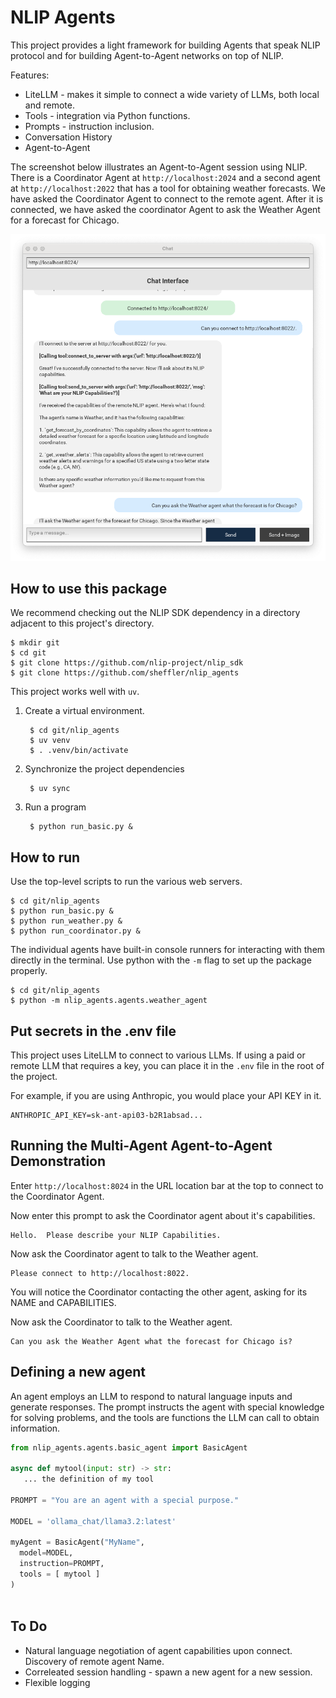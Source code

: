 # NLIP Agents

This project provides a light framework for building Agents that speak NLIP protocol and for building Agent-to-Agent networks on top of NLIP.

Features:

- LiteLLM -  makes it simple to connect a wide variety of LLMs, both local and remote.
- Tools - integration via Python functions.
- Prompts - instruction inclusion.
- Conversation History
- Agent-to-Agent

The screenshot below illustrates an Agent-to-Agent session using NLIP.  There is a Coordinator Agent at `http://localhost:2024` and a second agent at `http://localhost:2022` that has a tool for obtaining weather forecasts.  We have asked the Coordinator Agent to connect to the remote agent.  After it is connected, we have asked the coordinator Agent to ask the Weather Agent for a forecast for Chicago.

![Agent-to-Agent](pics/mach2-2.png)


## How to use this package

We recommend checking out the NLIP SDK dependency in a directory adjacent to this project's directory.

    $ mkdir git
	$ cd git
	$ git clone https://github.com/nlip-project/nlip_sdk
	$ git clone https://github.com/sheffler/nlip_agents
	

This project works well with `uv`.

1. Create a virtual environment.

        $ cd git/nlip_agents
        $ uv venv
    	$ . .venv/bin/activate
		
2. Synchronize the project dependencies

        $ uv sync
		
3. Run a program

        $ python run_basic.py &
		


## How to run

Use the top-level scripts to run the various web servers.

    $ cd git/nlip_agents
    $ python run_basic.py &
    $ python run_weather.py &
    $ python run_coordinator.py &
   
The individual agents have built-in console runners for interacting with them directly in the terminal.  Use python with the `-m` flag to set up the package properly.

    $ cd git/nlip_agents
    $ python -m nlip_agents.agents.weather_agent
    
## Put secrets in the .env file

This project uses LiteLLM to connect to various LLMs.  If using a paid or remote LLM that requires a key, you can place it in the `.env` file in the root of the project.

For example, if you are using Anthropic, you would place your API KEY in it.

    ANTHROPIC_API_KEY=sk-ant-api03-b2R1absad...


## Running the Multi-Agent Agent-to-Agent Demonstration

Enter `http://localhost:8024` in the URL location bar at the top to connect to the Coordinator Agent.

Now enter this prompt to ask the Coordinator agent about it's capabilities.

    Hello.  Please describe your NLIP Capabilities.
    
Now ask the Coordinator agent to talk to the Weather agent.

    Please connect to http://localhost:8022.
    
You will notice the Coordinator contacting the other agent, asking for its NAME and CAPABILITIES.

Now ask the Coordinator to talk to the Weather agent.

    Can you ask the Weather Agent what the forecast for Chicago is?


## Defining a new agent

An agent employs an LLM to respond to natural language inputs and generate responses.  The prompt instructs the agent with special knowledge for solving problems, and the tools are functions the LLM can call to obtain information.

``` python
from nlip_agents.agents.basic_agent import BasicAgent

async def mytool(input: str) -> str:
   ... the definition of my tool

PROMPT = "You are an agent with a special purpose."

MODEL = 'ollama_chat/llama3.2:latest'

myAgent = BasicAgent("MyName",
  model=MODEL,
  instruction=PROMPT,
  tools = [ mytool ]
)
					 
```


## To Do

- Natural language negotiation of agent capabilities upon connect.  Discovery of remote agent Name.
- Correleated session handling - spawn a new agent for a new session.
- Flexible logging
